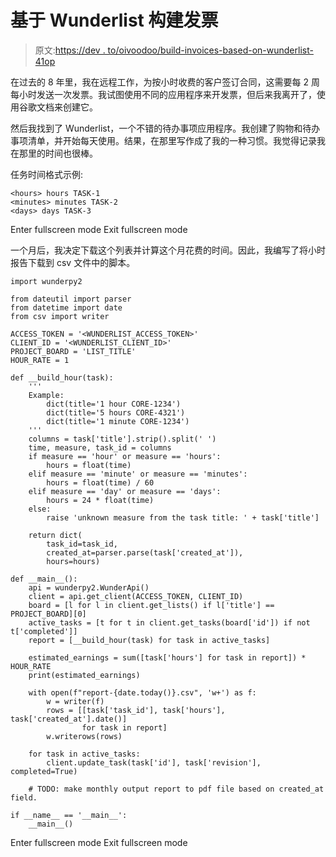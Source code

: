 # 基于 Wunderlist 构建发票

> 原文:[https://dev . to/oivoodoo/build-invoices-based-on-wunderlist-41op](https://dev.to/oivoodoo/build-invoices-based-on-wunderlist-41op)

在过去的 8 年里，我在远程工作，为按小时收费的客户签订合同，这需要每 2 周每小时发送一次发票。我试图使用不同的应用程序来开发票，但后来我离开了，使用谷歌文档来创建它。

然后我找到了 Wunderlist，一个不错的待办事项应用程序。我创建了购物和待办事项清单，并开始每天使用。结果，在那里写作成了我的一种习惯。我觉得记录我在那里的时间也很棒。

任务时间格式示例:

```
<hours> hours TASK-1
<minutes> minutes TASK-2
<days> days TASK-3 
```

Enter fullscreen mode Exit fullscreen mode

一个月后，我决定下载这个列表并计算这个月花费的时间。因此，我编写了将小时报告下载到 csv 文件中的脚本。

```
import wunderpy2

from dateutil import parser
from datetime import date
from csv import writer

ACCESS_TOKEN = '<WUNDERLIST_ACCESS_TOKEN>'
CLIENT_ID = '<WUNDERLIST_CLIENT_ID>'
PROJECT_BOARD = 'LIST_TITLE'
HOUR_RATE = 1

def __build_hour(task):
    '''
    Example:
        dict(title='1 hour CORE-1234')
        dict(title='5 hours CORE-4321')
        dict(title='1 minute CORE-1234')
    '''
    columns = task['title'].strip().split(' ')
    time, measure, task_id = columns
    if measure == 'hour' or measure == 'hours':
        hours = float(time)
    elif measure == 'minute' or measure == 'minutes':
        hours = float(time) / 60
    elif measure == 'day' or measure == 'days':
        hours = 24 * float(time)
    else:
        raise 'unknown measure from the task title: ' + task['title']

    return dict(
        task_id=task_id,
        created_at=parser.parse(task['created_at']),
        hours=hours)

def __main__():
    api = wunderpy2.WunderApi()
    client = api.get_client(ACCESS_TOKEN, CLIENT_ID)
    board = [l for l in client.get_lists() if l['title'] == PROJECT_BOARD][0]
    active_tasks = [t for t in client.get_tasks(board['id']) if not t['completed']]
    report = [__build_hour(task) for task in active_tasks]

    estimated_earnings = sum([task['hours'] for task in report]) * HOUR_RATE
    print(estimated_earnings)

    with open(f"report-{date.today()}.csv", 'w+') as f:
        w = writer(f)
        rows = [[task['task_id'], task['hours'], task['created_at'].date()]
                for task in report]
        w.writerows(rows)

    for task in active_tasks:
        client.update_task(task['id'], task['revision'], completed=True)

    # TODO: make monthly output report to pdf file based on created_at field. 

if __name__ == '__main__':
    __main__() 
```

Enter fullscreen mode Exit fullscreen mode
